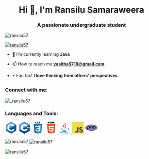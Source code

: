 <h1 align="center">Hi 👋, I'm Ransilu Samaraweera</h1>
<h3 align="center">A passionate undergraduate student</h3>

<p align="left"> <img src="https://komarev.com/ghpvc/?username=ransilu57&label=Profile%20views&color=0e75b6&style=flat" alt="ransilu57" /> </p>

<p align="left"> <a href="https://github.com/ryo-ma/github-profile-trophy"><img src="https://github-profile-trophy.vercel.app/?username=ransilu57" alt="ransilu57" /></a> </p>

- 🌱 I’m currently learning **Java**

- 📫 How to reach me **yasitha5718@gmail.com**

- ⚡ Fun fact **I love thinking from others' perspectives.**

<h3 align="left">Connect with me:</h3>
<p align="left">
<a href="https://instagram.com/_ransilu57" target="blank"><img align="center" src="https://raw.githubusercontent.com/rahuldkjain/github-profile-readme-generator/master/src/images/icons/Social/instagram.svg" alt="_ransilu57" height="30" width="40" /></a>
</p>

<h3 align="left">Languages and Tools:</h3>
<p align="left"> <a href="https://www.cprogramming.com/" target="_blank" rel="noreferrer"> <img src="https://raw.githubusercontent.com/devicons/devicon/master/icons/c/c-original.svg" alt="c" width="40" height="40"/> </a> <a href="https://www.w3schools.com/cpp/" target="_blank" rel="noreferrer"> <img src="https://raw.githubusercontent.com/devicons/devicon/master/icons/cplusplus/cplusplus-original.svg" alt="cplusplus" width="40" height="40"/> </a> <a href="https://www.w3schools.com/css/" target="_blank" rel="noreferrer"> <img src="https://raw.githubusercontent.com/devicons/devicon/master/icons/css3/css3-original-wordmark.svg" alt="css3" width="40" height="40"/> </a> <a href="https://www.w3.org/html/" target="_blank" rel="noreferrer"> <img src="https://raw.githubusercontent.com/devicons/devicon/master/icons/html5/html5-original-wordmark.svg" alt="html5" width="40" height="40"/> </a> <a href="https://www.java.com" target="_blank" rel="noreferrer"> <img src="https://raw.githubusercontent.com/devicons/devicon/master/icons/java/java-original.svg" alt="java" width="40" height="40"/> </a> <a href="https://developer.mozilla.org/en-US/docs/Web/JavaScript" target="_blank" rel="noreferrer"> <img src="https://raw.githubusercontent.com/devicons/devicon/master/icons/javascript/javascript-original.svg" alt="javascript" width="40" height="40"/> </a> <a href="https://www.php.net" target="_blank" rel="noreferrer"> <img src="https://raw.githubusercontent.com/devicons/devicon/master/icons/php/php-original.svg" alt="php" width="40" height="40"/> </a> </p>

<p><img align="left" src="https://github-readme-stats.vercel.app/api/top-langs?username=ransilu57&show_icons=true&locale=en&layout=compact" alt="ransilu57" /></p>

<p>&nbsp;<img align="center" src="https://github-readme-stats.vercel.app/api?username=ransilu57&show_icons=true&locale=en" alt="ransilu57" /></p>

<p><img align="center" src="https://github-readme-streak-stats.herokuapp.com/?user=ransilu57&" alt="ransilu57" /></p>

